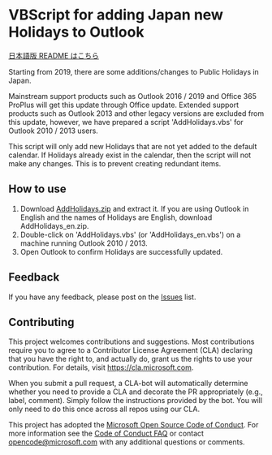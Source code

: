 # VBScript for adding Japan new Holidays to Outlook

[日本語版 README はこちら](https://github.com/Microsoft/AddOutlookJapanHoliday/tree/master/ja-jp)

Starting from 2019, there are some additions/changes to Public Holidays in Japan.  

Mainstream support products such as Outlook 2016 / 2019 and Office 365 ProPlus will get this update through Office update. Extended support products such as Outlook 2013 and other legacy versions are excluded from this update, however, we have prepared a script 'AddHolidays.vbs' for Outlook 2010 / 2013 users.

This script will only add new Holidays that are not yet added to the default calendar. If Holidays already exist in the calendar, then the script will not make any changes. This is to prevent creating redundant items.

## How to use

1. Download [AddHolidays.zip](https://github.com/Microsoft/AddOutlookJapanHoliday/releases) and extract it. If you are using Outlook in English and the names of Holidays are English, download AddHolidays_en.zip.
2. Double-click on 'AddHolidays.vbs' (or 'AddHolidays_en.vbs') on a machine running Outlook 2010 / 2013.
3. Open Outlook to confirm Holidays are successfully updated.

## Feedback

If you have any feedback, please post on the [Issues](https://github.com/Microsoft/AddOutlookJapanHoliday/issues) list.

## Contributing

This project welcomes contributions and suggestions. Most contributions require you to agree to a Contributor License Agreement (CLA) declaring that you have the right to, and actually do, grant us the rights to use your contribution. For details, visit <https://cla.microsoft.com>.

When you submit a pull request, a CLA-bot will automatically determine whether you need to provide a CLA and decorate the PR appropriately (e.g., label, comment). Simply follow the instructions provided by the bot. You will only need to do this once across all repos using our CLA.

This project has adopted the [Microsoft Open Source Code of Conduct](https://opensource.microsoft.com/codeofconduct/).
For more information see the [Code of Conduct FAQ](https://opensource.microsoft.com/codeofconduct/faq/) or
contact [opencode@microsoft.com](mailto:opencode@microsoft.com) with any additional questions or comments.